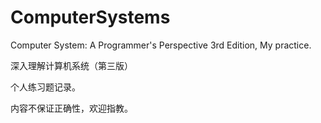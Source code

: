 # ComputerSystems
Computer System: A Programmer's Perspective 3rd Edition, My practice.

深入理解计算机系统（第三版）

个人练习题记录。

内容不保证正确性，欢迎指教。
